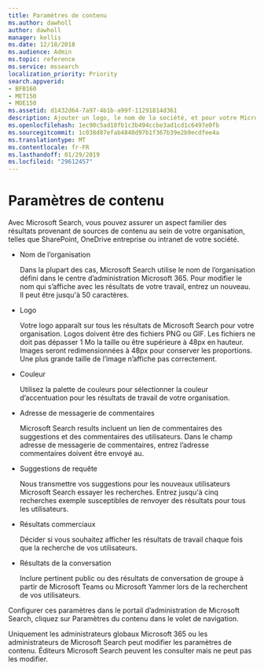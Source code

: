 ```yaml
---
title: Paramètres de contenu
ms.author: dawholl
author: dawholl
manager: kellis
ms.date: 12/18/2018
ms.audience: Admin
ms.topic: reference
ms.service: mssearch
localization_priority: Priority
search.appverid:
- BFB160
- MET150
- MOE150
ms.assetid: d1432d64-7a97-4b1b-a99f-11291814d361
description: Ajouter un logo, le nom de la société, et pour votre Microsoft Search fonctionnent résultats
ms.openlocfilehash: 1ec90c5ad10fb1c3b494ccbe3ad1cd1c6497e0fb
ms.sourcegitcommit: 1c038d87efab4840d97b1f367b39e2b9ecdfee4a
ms.translationtype: MT
ms.contentlocale: fr-FR
ms.lasthandoff: 01/29/2019
ms.locfileid: "29612457"
---
```

# <a name="content-settings"></a>Paramètres de contenu

Avec Microsoft Search, vous pouvez assurer un aspect familier des résultats provenant de sources de contenu au sein de votre organisation, telles que SharePoint, OneDrive entreprise ou intranet de votre société. 
  
- Nom de l’organisation
    
    Dans la plupart des cas, Microsoft Search utilise le nom de l’organisation défini dans le centre d’administration Microsoft 365. Pour modifier le nom qui s’affiche avec les résultats de votre travail, entrez un nouveau. Il peut être jusqu'à 50 caractères.
    
- Logo
    
    Votre logo apparaît sur tous les résultats de Microsoft Search pour votre organisation. Logos doivent être des fichiers PNG ou GIF. Les fichiers ne doit pas dépasser 1 Mo la taille ou être supérieure à 48px en hauteur. Images seront redimensionnées à 48px pour conserver les proportions. Une plus grande taille de l’image n’affiche pas correctement.
    
- Couleur
    
    Utilisez la palette de couleurs pour sélectionner la couleur d’accentuation pour les résultats de travail de votre organisation.
    
- Adresse de messagerie de commentaires
    
    Microsoft Search results incluent un lien de commentaires des suggestions et des commentaires des utilisateurs. Dans le champ adresse de messagerie de commentaires, entrez l’adresse commentaires doivent être envoyé au.
    
- Suggestions de requête
    
    Nous transmettre vos suggestions pour les nouveaux utilisateurs Microsoft Search essayer les recherches. Entrez jusqu'à cinq recherches exemple susceptibles de renvoyer des résultats pour tous les utilisateurs.
    
- Résultats commerciaux
    
    Décider si vous souhaitez afficher les résultats de travail chaque fois que la recherche de vos utilisateurs.
    
- Résultats de la conversation
    
    Inclure pertinent public ou des résultats de conversation de groupe à partir de Microsoft Teams ou Microsoft Yammer lors de la recherchent de vos utilisateurs.
    
Configurer ces paramètres dans le portail d’administration de Microsoft Search, cliquez sur Paramètres du contenu dans le volet de navigation.
  
Uniquement les administrateurs globaux Microsoft 365 ou les administrateurs de Microsoft Search peut modifier les paramètres de contenu. Éditeurs Microsoft Search peuvent les consulter mais ne peut pas les modifier.



